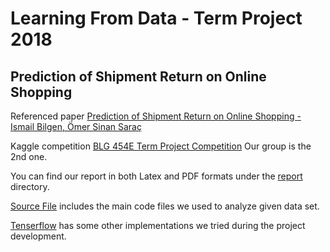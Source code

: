# Learning From Data - Term Project 2018

## Prediction of Shipment Return on Online Shopping

Referenced paper [Prediction of Shipment Return on Online Shopping - Ismail Bilgen, Ömer Sinan Saraç](https://ieeexplore.ieee.org/document/7130411/)

Kaggle competition [BLG 454E Term Project Competition](https://www.kaggle.com/c/blg-454e-term-project-competition) Our group is the 2nd one.

You can find our report in both Latex and PDF formats under the [report](report/) directory.

[Source File](src/) includes the main code files we used to analyze given data set.

[Tenserflow](tenserflow/) has some other implementations we tried during the project development.
